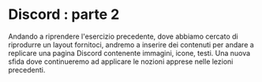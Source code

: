 # Discord : parte 2

Andando a riprendere l'esercizio precedente, dove abbiamo cercato di riprodurre un layout fornitoci, andremo a inserire dei contenuti per andare a replicare una pagina Discord contenente immagini, icone, testi. Una nuova sfida dove continueremo ad applicare le nozioni apprese nelle lezioni precedenti.
